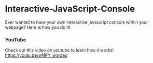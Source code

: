 # Interactive-JavaScript-Console
Ever wanted to have your own interactive javascript console within your webpage? Here is how you do it!



### YouTube
Check out this video on youtube to learn how it works!
https://youtu.be/wNPY_wxrdeg

